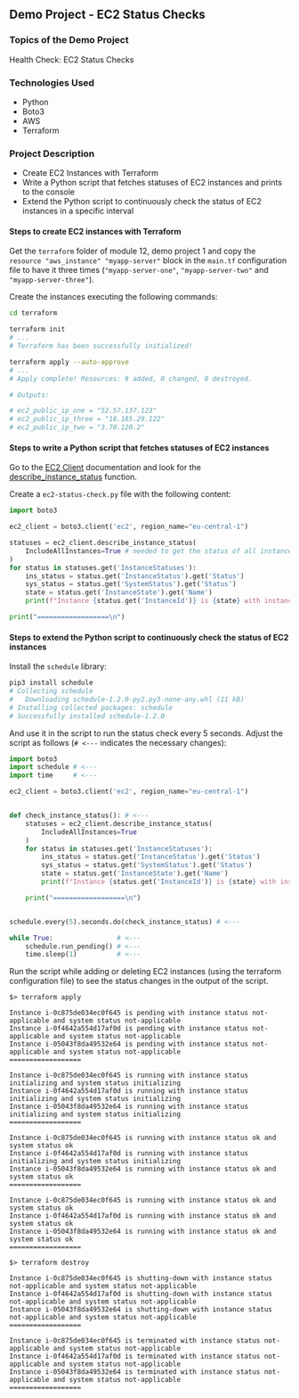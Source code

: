 ## Demo Project - EC2 Status Checks

### Topics of the Demo Project
Health Check: EC2 Status Checks

### Technologies Used
- Python
- Boto3
- AWS
- Terraform

### Project Description
- Create EC2 Instances with Terraform
- Write a Python script that fetches statuses of EC2 instances and prints to the console
- Extend the Python script to continuously check the status of EC2 instances in a specific interval


#### Steps to create EC2 instances with Terraform

Get the `terraform` folder of module 12, demo project 1 and copy the `resource "aws_instance" "myapp-server"` block in the `main.tf` configuration file to have it three times (`"myapp-server-one"`, `"myapp-server-two"` and `"myapp-server-three"`).

Create the instances executing the following commands:

```sh
cd terraform

terraform init
# ...
# Terraform has been successfully initialized!

terraform apply --auto-approve
# ...
# Apply complete! Resources: 9 added, 0 changed, 0 destroyed.

# Outputs:

# ec2_public_ip_one = "52.57.137.123"
# ec2_public_ip_three = "18.185.29.122"
# ec2_public_ip_two = "3.70.120.2"
```

#### Steps to write a Python script that fetches statuses of EC2 instances

Go to the [EC2 Client](https://boto3.amazonaws.com/v1/documentation/api/latest/reference/services/ec2.html#client) documentation and look for the [describe_instance_status](https://boto3.amazonaws.com/v1/documentation/api/latest/reference/services/ec2/client/describe_instance_status.html) function. 

Create a `ec2-status-check.py` file with the following content:

```python
import boto3

ec2_client = boto3.client('ec2', region_name="eu-central-1")

statuses = ec2_client.describe_instance_status(
    IncludeAllInstances=True # needed to get the status of all instances, not just the running ones
)
for status in statuses.get('InstanceStatuses'):
    ins_status = status.get('InstanceStatus').get('Status')
    sys_status = status.get('SystemStatus').get('Status')
    state = status.get('InstanceState').get('Name')
    print(f"Instance {status.get('InstanceId')} is {state} with instance status {ins_status} and system status {sys_status}")

print("==================\n")
```

#### Steps to extend the Python script to continuously check the status of EC2 instances

Install the `schedule` library:
```sh
pip3 install schedule
# Collecting schedule
#   Downloading schedule-1.2.0-py2.py3-none-any.whl (11 kB)
# Installing collected packages: schedule
# Successfully installed schedule-1.2.0
```

And use it in the script to run the status check every 5 seconds. Adjust the script as follows (`# <---` indicates the necessary changes): 
```python
import boto3
import schedule # <---
import time     # <---

ec2_client = boto3.client('ec2', region_name="eu-central-1")


def check_instance_status(): # <---
    statuses = ec2_client.describe_instance_status(
        IncludeAllInstances=True
    )
    for status in statuses.get('InstanceStatuses'):
        ins_status = status.get('InstanceStatus').get('Status')
        sys_status = status.get('SystemStatus').get('Status')
        state = status.get('InstanceState').get('Name')
        print(f"Instance {status.get('InstanceId')} is {state} with instance status {ins_status} and system status {sys_status}")

    print("==================\n")


schedule.every(5).seconds.do(check_instance_status) # <---

while True:                # <---
    schedule.run_pending() # <---
    time.sleep(1)          # <---
```

Run the script while adding or deleting EC2 instances (using the terraform configuration file) to see the status changes in the output of the script.

```
$> terraform apply

Instance i-0c875de034ec0f645 is pending with instance status not-applicable and system status not-applicable
Instance i-0f4642a554d17af0d is pending with instance status not-applicable and system status not-applicable
Instance i-05043f8da49532e64 is pending with instance status not-applicable and system status not-applicable
==================

Instance i-0c875de034ec0f645 is running with instance status initializing and system status initializing
Instance i-0f4642a554d17af0d is running with instance status initializing and system status initializing
Instance i-05043f8da49532e64 is running with instance status initializing and system status initializing
==================

Instance i-0c875de034ec0f645 is running with instance status ok and system status ok
Instance i-0f4642a554d17af0d is running with instance status initializing and system status initializing
Instance i-05043f8da49532e64 is running with instance status ok and system status ok
==================

Instance i-0c875de034ec0f645 is running with instance status ok and system status ok
Instance i-0f4642a554d17af0d is running with instance status ok and system status ok
Instance i-05043f8da49532e64 is running with instance status ok and system status ok
==================

$> terraform destroy

Instance i-0c875de034ec0f645 is shutting-down with instance status not-applicable and system status not-applicable
Instance i-0f4642a554d17af0d is shutting-down with instance status not-applicable and system status not-applicable
Instance i-05043f8da49532e64 is shutting-down with instance status not-applicable and system status not-applicable
==================

Instance i-0c875de034ec0f645 is terminated with instance status not-applicable and system status not-applicable
Instance i-0f4642a554d17af0d is terminated with instance status not-applicable and system status not-applicable
Instance i-05043f8da49532e64 is terminated with instance status not-applicable and system status not-applicable
==================
```
